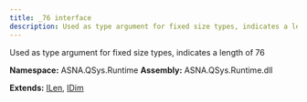 ```yaml
---
title: _76 interface
description: Used as type argument for fixed size types, indicates a length of 76 
---
```


Used as type argument for fixed size types, indicates a length of 76 

**Namespace:** ASNA.QSys.Runtime
**Assembly:** ASNA.QSys.Runtime.dll

**Extends:** [ILen](/reference/runtime/qsys-runtime/i-len.html), [IDim](/reference/runtime/qsys-runtime/i-dim.html)
<br>
<br>
